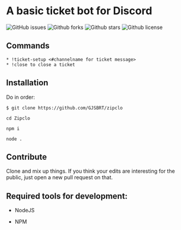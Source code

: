 # A basic ticket bot for Discord

![GitHub issues](https://img.shields.io/github/issues/GJSBRT/TicketBot)
![Github forks](https://img.shields.io/github/forks/GJSBRT/TicketBot)
![Github stars](https://img.shields.io/github/stars/GJSBRT/TicketBot)
![Github license](https://img.shields.io/github/license/GJSBRT/TicketBot)

## Commands

```
* !ticket-setup <#channelname for ticket message>
* !close to close a ticket
```

## Installation

Do in order:

`$ git clone https://github.com/GJSBRT/zipclo`

`cd Zipclo`

`npm i`

`node .`

## Contribute

Clone and mix up things. If you think your edits are interesting for the public, just open a new pull request on that.

## Required tools for development:

* NodeJS

* NPM
